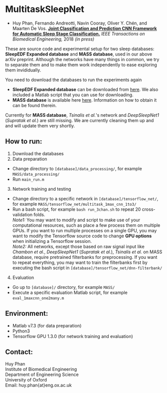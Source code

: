 # MultitaskSleepNet
- Huy Phan, Fernando Andreotti, Navin Cooray, Oliver Y. Chén, and Maarten De Vos. [__Joint Classification and Prediction CNN Framework for Automatic Sleep Stage Classification.__](https://ieeexplore.ieee.org/stamp/stamp.jsp?tp=&arnumber=8502139) _IEEE Transactions on Biomedical Engineering,_ 2018 _(in press)_

These are source code and experimental setup for two sleep databases: __SleepEDF Expanded database__ and __MASS database__, used in our above arXiv preprint. Although the networks have many things in common, we try to separate them and to make them work independently to ease exploring them invididually.

You need to download the databases to run the experiments again
- __SleepEDF Expanded database__ can be downloaded from [here](https://www.physionet.org/pn4/sleep-edfx/). We also included a Matlab script that you can use for downloading.
- __MASS database__ is available here [here](https://massdb.herokuapp.com/en/). Information on how to obtain it can be found therein.

Currently for __MASS database__, _Tsinalis et al._'s network and _DeepSleepNet1_ (_Supratak et al._) are still missing. We are currently cleaning them up and and will update them very shortly.

How to run:
-------------
1. Download the databases
2. Data preparation
- Change directory to `[database]/data_processing/`, for example `MASS/data_processing/`
- Run `main_run.m`
3. Network training and testing
- Change directory to a specific network in `[database]/tensorflow_net/`, for example `MASS/tensorflow_net/multitask_1max_cnn_1to3/`
- Run a bash script, for example `bash run_3chan.sh` to repeat 20 cross-validation folds.  
_Note1:_ You may want to modify and script to make use of your computational resources, such as place a few process them on multiple GPUs. If you want to run multiple processes on a single GPU, you may want to modify the Tensorflow source code to change __GPU options__ when initializing a Tensorflow session.  
_Note2:_ All networks, except those based on raw signal input like _Chambon et al._, _DeepSleepNet1_ (_Supratak et al._), _Tsinalis et al._ on MASS database, require pretrained filterbanks for preprocessing. If you want to repeat everything, you may want to train the filterbanks first by executing the bash script in `[database]/tensorflow_net/dnn-filterbank/`
4. Evaluation
- Go up to `[database]/` directory, for example `MASS/`
- Execute a specific evaluation Matlab script, for example `eval_1maxcnn_one2many.m`

Environment:
-------------
- Matlab v7.3 (for data preparation)
- Python3
- Tensorflow GPU 1.3.0 (for network training and evaluation)

Contact:
-------------
Huy Phan  
Institute of Biomedical Engineering  
Department of Engineering Science  
University of Oxford  
Email: huy.phan{at}eng.ox.ac.uk

